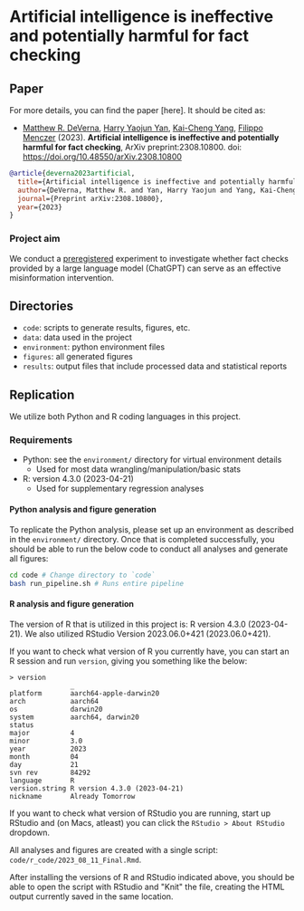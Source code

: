 # Artificial intelligence is ineffective and potentially harmful for fact checking

## Paper
For more details, you can find the paper [here]. It should be cited as:
- [Matthew R. DeVerna](https://www.matthewdeverna.com/), [Harry Yaojun Yan](https://cns-nrt.indiana.edu/students/trainees/2018/Harry-Yaojun-Yan.html), [Kai-Cheng Yang](https://www.kaichengyang.me/), [Filippo Menczer](https://cnets.indiana.edu/fil/) (2023). **Artificial intelligence is ineffective and potentially harmful for fact checking**, ArXiv preprint:2308.10800. doi: https://doi.org/10.48550/arXiv.2308.10800

```bib
@article{deverna2023artificial,
  title={Artificial intelligence is ineffective and potentially harmful for fact checking},
  author={DeVerna, Matthew R. and Yan, Harry Yaojun and Yang, Kai-Cheng and Menczer, Filippo},
  journal={Preprint arXiv:2308.10800},
  year={2023}
}
```

### Project aim
We conduct a [preregistered](https://osf.io/58rmu/) experiment to investigate whether fact checks provided by a large language model (ChatGPT) can serve as an effective misinformation intervention.

## Directories
- `code`: scripts to generate results, figures, etc.
- `data`: data used in the project
- `environment`: python environment files
- `figures`: all generated figures
- `results`: output files that include processed data and statistical reports


## Replication
We utilize both Python and R coding languages in this project.

### Requirements
- Python: see the `environment/` directory for virtual environment details
    - Used for most data wrangling/manipulation/basic stats
- R: version 4.3.0 (2023-04-21)
    - Used for supplementary regression analyses

#### Python analysis and figure generation
To replicate the Python analysis, please set up an environment as described in the `environment/` directory.
Once that is completed successfully, you should be able to run the below code to conduct all analyses and generate all figures:
```bash
cd code # Change directory to `code`
bash run_pipeline.sh # Runs entire pipeline
```

#### R analysis and figure generation
The version of R that is utilized in this project is: R version 4.3.0 (2023-04-21).
We also utilized RStudio Version 2023.06.0+421 (2023.06.0+421).

If you want to check what version of R you currently have, you can start an R session and run `version`, giving you something like the below:
```shell
> version
               _
platform       aarch64-apple-darwin20
arch           aarch64
os             darwin20
system         aarch64, darwin20
status
major          4
minor          3.0
year           2023
month          04
day            21
svn rev        84292
language       R
version.string R version 4.3.0 (2023-04-21)
nickname       Already Tomorrow
```

If you want to check what version of RStudio you are running, start up RStudio and (on Macs, atleast) you can click the `RStudio > About RStudio` dropdown.

All analyses and figures are created with a single script: `code/r_code/2023_08_11_Final.Rmd`.

After installing the versions of R and RStudio indicated above, you should be able to open the script with RStudio and "Knit" the file, creating the HTML output currently saved in the same location.
